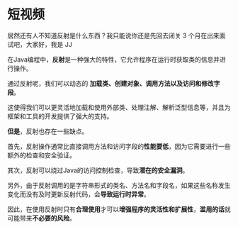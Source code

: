 # 短视频

居然还有人不知道反射是什么东西？我只能说你还是先回去闭关 3 个月在出来面试吧，大家好，我是 JJ



在Java编程中，**反射**是一种强大的特性，它允许程序在运行时获取类的信息并进行操作。



通过反射呢，我们可以动态的 **加载类、创建对象、调用方法以及访问和修改字段**。



这使得我们可以更灵活地加载和使用外部类、处理注解、解析泛型信息等，并且为框架和工具的开发提供了强大的支持。



**但是**，反射也存在一些缺点。



首先，反射操作通常比直接调用方法和访问字段的**性能要低**，因为它需要进行一些额外的检查和安全验证。



其次，反射可以绕过Java的访问控制检查，导致**潜在的安全漏洞**。



另外，由于反射调用的是字符串形式的类名、方法名和字段名，如果这些名称发生变化而没有及时更新反射代码，会**导致运行时异常**。



因此，在使用反射时只有**合理使用**才可以**增强程序的灵活性和扩展性**，**滥用的话**就可能带来**不必要的风险**。


